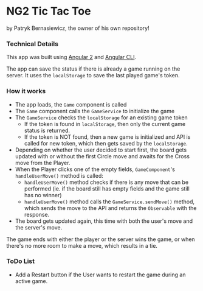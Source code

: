 # NG2 Tic Tac Toe

by Patryk Bernasiewicz, the owner of his own repository!


### Technical Details

This app was built using [Angular 2](https://angular.io/) and [Angular CLI](https://github.com/angular/angular-cli).

The app can save the status if there is already a game running on the server. It uses the `localStorage` to save the last played game's token.

### How it works

- The app loads, the `Game` component is called
- The `Game` component calls the `GameService` to initialize the game
- The `GameService` checks the `localStorage` for an existing game token
  - If the token is found in `localStorage`, then only the current game status is returned.
  - If the token is NOT found, then a new game is initialized and API is called for new token, which then gets saved by the `localStorage`.
- Depending on whether the user decided to start first, the board gets updated with or without the first Circle move and awaits for the Cross move from the Player.
- When the Player clicks one of the empty fields, `GameComponent`'s `handleUserMove()` method is called:
  - `handleUserMove()` method checks if there is any move that can be performed (ie. if the board still has empty fields and the game still has no winner)
  - `handleUserMove()` method calls the `GameService.sendMove()` method, which sends the move to the API and returns the `Observable` with the response.
- The board gets updated again, this time with both the user's move and the server's move.  

The game ends with either the player or the server wins the game, or when there's no more room to make a move, which results in a tie.

### ToDo List

- Add a Restart button if the User wants to restart the game during an active game.